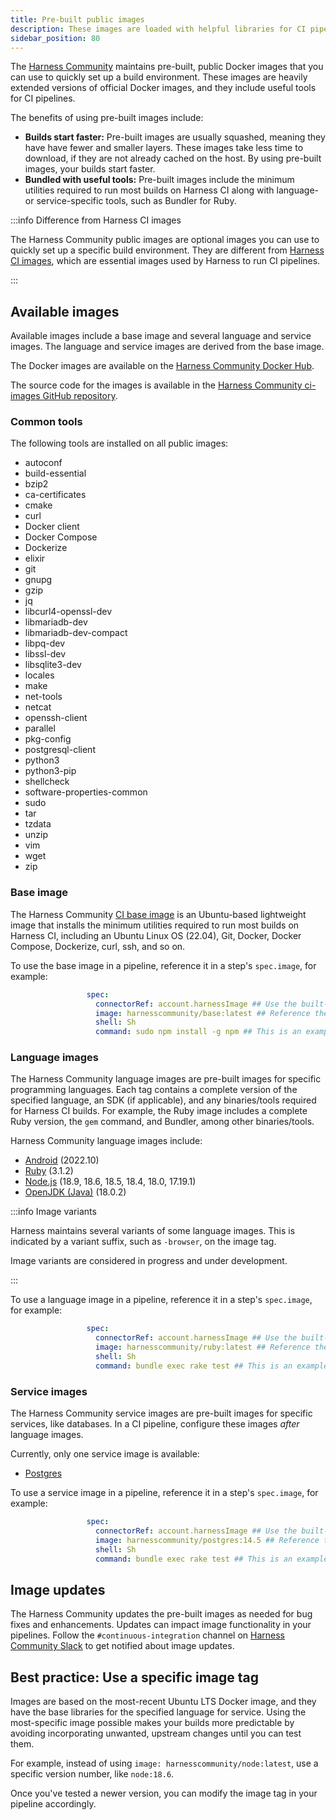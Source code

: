 ```yaml
---
title: Pre-built public images
description: These images are loaded with helpful libraries for CI pipelines.
sidebar_position: 80
---
```


The [Harness Community](https://github.com/harness-community/) maintains pre-built, public Docker images that you can use to quickly set up a build environment. These images are heavily extended versions of official Docker images, and they include useful tools for CI pipelines.

The benefits of using pre-built images include:

* **Builds start faster:** Pre-built images are usually squashed, meaning they have have fewer and smaller layers. These images take less time to download, if they are not already cached on the host. By using pre-built images, your builds start faster.
* **Bundled with useful tools:** Pre-built images include the minimum utilities required to run most builds on Harness CI along with language- or service-specific tools, such as Bundler for Ruby.

:::info Difference from Harness CI images

The Harness Community public images are optional images you can use to quickly set up a specific build environment. They are different from [Harness CI images](./harness-ci.md), which are essential images used by Harness to run CI pipelines.

:::

## Available images

Available images include a base image and several language and service images. The language and service images are derived from the base image.

The Docker images are available on the [Harness Community Docker Hub](https://hub.docker.com/u/harnesscommunity).

The source code for the images is available in the [Harness Community ci-images GitHub repository](https://github.com/harness-community/ci-images).

### Common tools

The following tools are installed on all public images:

* autoconf
* build-essential
* bzip2
* ca-certificates
* cmake
* curl
* Docker client
* Docker Compose
* Dockerize
* elixir
* git
* gnupg
* gzip
* jq
* libcurl4-openssl-dev
* libmariadb-dev
* libmariadb-dev-compact
* libpq-dev
* libssl-dev
* libsqlite3-dev
* locales
* make
* net-tools
* netcat
* openssh-client
* parallel
* pkg-config
* postgresql-client
* python3
* python3-pip
* shellcheck
* software-properties-common
* sudo
* tar
* tzdata
* unzip
* vim
* wget
* zip

### Base image

The Harness Community [CI base image](https://hub.docker.com/r/harnesscommunity/base) is an Ubuntu-based lightweight image that installs the minimum utilities required to run most builds on Harness CI, including an Ubuntu Linux OS (22.04), Git, Docker, Docker Compose, Dockerize, curl, ssh, and so on.

To use the base image in a pipeline, reference it in a step's `spec.image`, for example:

```yaml
                 spec:
                   connectorRef: account.harnessImage ## Use the built-in connector or your own Docker connector.
                   image: harnesscommunity/base:latest ## Reference the Docker Hub repo, image, and tag.
                   shell: Sh
                   command: sudo npm install -g npm ## This is an example command.
```

### Language images

The Harness Community language images are pre-built images for specific programming languages. Each tag contains a complete version of the specified language, an SDK (if applicable), and any binaries/tools required for Harness CI builds. For example, the Ruby image includes a complete Ruby version, the `gem` command, and Bundler, among other binaries/tools.

Harness Community language images include:

* [Android](https://hub.docker.com/r/harnesscommunity/android) (2022.10)
* [Ruby](https://hub.docker.com/r/harnesscommunity/ruby) (3.1.2)
* [Node.js](https://hub.docker.com/r/harnesscommunity/node) (18.9, 18.6, 18.5, 18.4, 18.0, 17.19.1)
* [OpenJDK (Java)](https://hub.docker.com/r/harnesscommunity/openjdk) (18.0.2)

:::info Image variants

Harness maintains several variants of some language images. This is indicated by a variant suffix, such as `-browser`, on the image tag.

Image variants are considered in progress and under development.

:::

To use a language image in a pipeline, reference it in a step's `spec.image`, for example:

```yaml
                 spec:
                   connectorRef: account.harnessImage ## Use the built-in connector or your own Docker connector.
                   image: harnesscommunity/ruby:latest ## Reference the Docker Hub repo, image, and tag.
                   shell: Sh
                   command: bundle exec rake test ## This is an example command.
```

### Service images

The Harness Community service images are pre-built images for specific services, like databases. In a CI pipeline, configure these images *after* language images.

Currently, only one service image is available:

* [Postgres](https://hub.docker.com/r/harnesscommunity/postgres)

To use a service image in a pipeline, reference it in a step's `spec.image`, for example:

```yaml
                 spec:
                   connectorRef: account.harnessImage ## Use the built-in connector or your own Docker connector.
                   image: harnesscommunity/postgres:14.5 ## Reference the Docker Hub repo, image, and tag.
                   shell: Sh
                   command: bundle exec rake test ## This is an example command.
```

## Image updates

The Harness Community updates the pre-built images as needed for bug fixes and enhancements. Updates can impact image functionality in your pipelines. Follow the `#continuous-integration` channel on [Harness Community Slack](https://developer.harness.io/community) to get notified about image updates.

## Best practice: Use a specific image tag

Images are based on the most-recent Ubuntu LTS Docker image, and they have the base libraries for the specified language for service. Using the most-specific image possible makes your builds more predictable by avoiding incorporating unwanted, upstream changes until you can test them.

For example, instead of using `image: harnesscommunity/node:latest`, use a specific version number, like `node:18.6`.

Once you've tested a newer version, you can modify the image tag in your pipeline accordingly.
